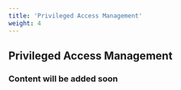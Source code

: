 ```yaml
---
title: 'Privileged Access Management'
weight: 4
---
```


## Privileged Access Management

### Content will be added soon